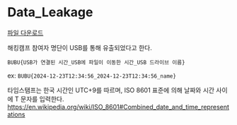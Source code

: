 # Data_Leakage

<a href="https://drive.google.com/file/d/1Dx0YSi6DQe88QWNU0sP1Q4lyfNMc0-_E">파일 다운로드</a>

해킹캠프 참여자 명단이 USB를 통해 유출되었다고 한다.

`BUBU{USB가 연결된 시간_USB에 파일이 이동한 시간_USB 드라이브 이름}`

ex: `BUBU{2024-12-23T12:34:56_2024-12-23T12:34:56_name}`

타임스탬프는 한국 시간인 UTC+9를 따르며, ISO 8601 표준에 의해 날짜와 시간 사이에 T 문자를 입력한다.
https://en.wikipedia.org/wiki/ISO_8601#Combined_date_and_time_representations

